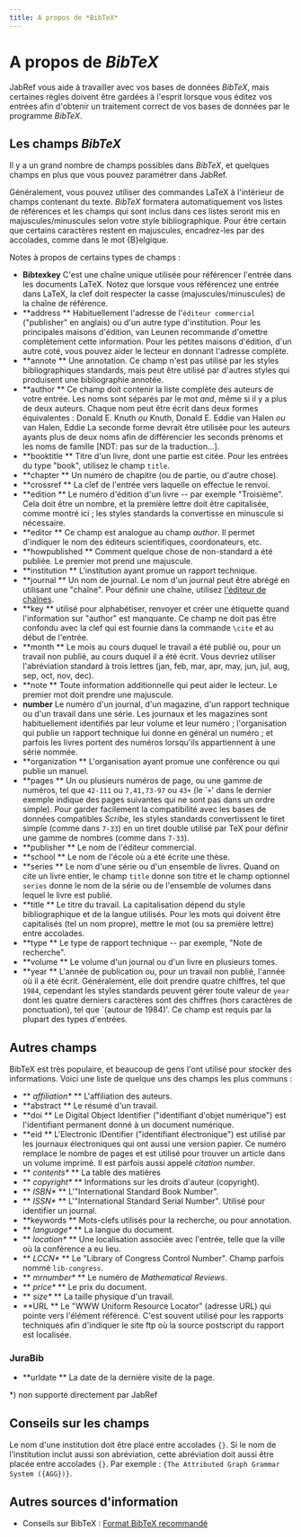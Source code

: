 ```yaml
---
title: A propos de *BibTeX*
---
```


# A propos de *BibTeX*

JabRef vous aide à travailler avec vos bases de données *BibTeX*, mais certaines règles doivent être gardées à l'esprit lorsque vous éditez vos entrées afin d'obtenir un traitement correct de vos bases de données par le programme *BibTeX*.

## Les champs *BibTeX*

Il y a un grand nombre de champs possibles dans *BibTeX*, et quelques champs en plus que vous pouvez paramétrer dans JabRef.

Généralement, vous pouvez utiliser des commandes LaTeX à l'intérieur de champs contenant du texte. *BibTeX* formatera automatiquement vos listes de références et les champs qui sont inclus dans ces listes seront mis en majuscules/minuscules selon votre style bibliographique. Pour être certain que certains caractères restent en majuscules, encadrez-les par des accolades, comme dans le mot {B}elgique.

Notes à propos de certains types de champs :

-   **Bibtexkey** C'est une chaîne unique utilisée pour référencer l'entrée dans les documents LaTeX. Notez que lorsque vous référencez une entrée dans LaTeX, la clef doit respecter la casse (majuscules/minuscules) de la chaîne de référence.
-   **address
    ** Habituellement l'adresse de l'`éditeur commercial` ("publisher" en anglais) ou d'un autre type d'institution. Pour les principales maisons d'édition, van Leunen recommande d'omettre complètement cette information. Pour les petites maisons d'édition, d'un autre coté, vous pouvez aider le lecteur en donnant l'adresse complète.
-   **annote
    ** Une annotation. Ce champ n'est pas utilisé par les styles bibliographiques standards, mais peut être utilisé par d'autres styles qui produisent une bibliographie annotée.
-   **author
    ** Ce champ doit contenir la liste complète des auteurs de votre entrée. Les noms sont séparés par le mot *and*, même si il y a plus de deux auteurs. Chaque nom peut être écrit dans deux formes équivalentes :
    Donald E. Knuth *ou* Knuth, Donald E.
    Eddie van Halen *ou* van Halen, Eddie
    La seconde forme devrait être utilisée pour les auteurs ayants plus de deux noms afin de différencier les seconds prénoms et les noms de famille \[NDT: pas sur de la traduction...\].
-   **booktitle
    ** Titre d'un livre, dont une partie est citée. Pour les entrées du type "book", utilisez le champ `title`.
-   **chapter
    ** Un numéro de chapitre (ou de partie, ou d'autre chose).
-   **crossref
    ** La clef de l'entrée vers laquelle on effectue le renvoi.
-   **edition
    ** Le numéro d'édition d'un livre -- par exemple "Troisième". Cela doit être un nombre, et la première lettre doit être capitalisée, comme montré ici ; les styles standards la convertisse en minuscule si nécessaire.
-   **editor
    ** Ce champ est analogue au champ *author*. Il permet d'indiquer le nom des éditeurs scientifiques, coordonateurs, etc.
-   **howpublished
    ** Comment quelque chose de non-standard a été publiée. Le premier mot prend une majuscule.
-   **institution
    ** L'institution ayant promue un rapport technique.
-   **journal
    ** Un nom de journal. Le nom d'un journal peut être abrégé en utilisant une "chaîne". Pour définir une chaîne, utilisez [l'éditeur de chaînes](StringEditorHelp.md).
-   **key
    ** utilisé pour alphabétiser, renvoyer et créer une étiquette quand l'information sur "author" est manquante. Ce champ ne doit pas être confondu avec la clef qui est fournie dans la commande `\cite` et au début de l'entrée.
-   **month
    ** Le mois au cours duquel le travail a été publié ou, pour un travail non publié, au cours duquel il a été écrit. Vous devriez utiliser l'abréviation standard à trois lettres (jan, feb, mar, apr, may, jun, jul, aug, sep, oct, nov, dec).
-   **note
    ** Toute information additionnelle qui peut aider le lecteur. Le premier mot doit prendre une majuscule.
-   **number**
    Le numéro d'un journal, d'un magazine, d'un rapport technique ou d'un travail dans une série. Les journaux et les magazines sont habituellement identifiés par leur volume et leur numéro ; l'organisation qui publie un rapport technique lui donne en général un numéro ; et parfois les livres portent des numéros lorsqu'ils appartiennent à une série nommée.
-   **organization
    ** L'organisation ayant promue une conférence ou qui publie un manuel.
-   **pages
    ** Un ou plusieurs numéros de page, ou une gamme de numéros, tel que `42-111` ou `7,41,73-97` ou `43+` (le \``+`' dans le dernier exemple indique des pages suivantes qui ne sont pas dans un ordre simple). Pour garder facilement la compatibilité avec les bases de données compatibles *Scribe*, les styles standards convertissent le tiret simple (comme dans `7-33`) en un tiret double utilisé par TeX pour définir une gamme de nombres (comme dans `7-33`).
-   **publisher
    ** Le nom de l'éditeur commercial.
-   **school
    ** Le nom de l'école où a été écrite une thèse.
-   **series
    ** Le nom d'une série ou d'un ensemble de livres. Quand on cite un livre entier, le champ `title` donne son titre et le champ optionnel `series` donne le nom de la série ou de l'ensemble de volumes dans lequel le livre est publié.
-   **title
    ** Le titre du travail. La capitalisation dépend du style bibliographique et de la langue utilisés. Pour les mots qui doivent être capitalisés (tel un nom propre), mettre le mot (ou sa première lettre) entre accolades.
-   **type
    ** Le type de rapport technique -- par exemple, "Note de recherche".
-   **volume
    ** Le volume d'un journal ou d'un livre en plusieurs tomes.
-   **year
    ** L'année de publication ou, pour un travail non publié, l'année où il a été écrit. Généralement, elle doit prendre quatre chiffres, tel que `1984`, cependant les styles standards peuvent gérer toute valeur de `year` dont les quatre derniers caractères sont des chiffres (hors caractères de ponctuation), tel que \`(autour de 1984)'. Ce champ est requis par la plupart des types d'entrées.

## Autres champs

BibTeX est très populaire, et beaucoup de gens l'ont utilisé pour stocker des informations. Voici une liste de quelque uns des champs les plus communs :

-   **<span style="font-weight: normal; font-style: italic;"> affiliation\*</span>
    ** L'affiliation des auteurs.
-   **abstract
    ** Le résumé d'un travail.
-   **doi
    ** Le Digital Object Identifier ("identifiant d'objet numérique") est l'identifiant permanent donné à un document numérique.
-   **eid
    ** L'Electronic IDentifier ("identifiant électronique") est utilisé par les journaux électroniques qui ont aussi une version papier. Ce numéro remplace le nombre de pages et est utilisé pour trouver un article dans un volume imprimé. Il est parfois aussi appelé *citation number*.
-   **<span style="font-weight: normal; font-style: italic;"> contents\*</span>
    ** La table des matières
-   **<span style="font-weight: normal; font-style: italic;"> copyright\*</span>
    ** Informations sur les droits d'auteur (copyright).
-   **<span style="font-weight: normal; font-style: italic;"> ISBN\*</span>
    ** L'"International Standard Book Number".
-   **<span style="font-weight: normal; font-style: italic;"> ISSN\*</span>
    ** L'"International Standard Serial Number". Utilisé pour identifier un journal.
-   **keywords
    ** Mots-clefs utilisés pour la recherche, ou pour annotation.
-   **<span style="font-weight: normal; font-style: italic;"> language\*</span>
    ** La langue du document.
-   **<span style="font-weight: normal; font-style: italic;"> location\*</span>
    ** Une localisation associée avec l'entrée, telle que la ville où la conférence a eu lieu.
-   **<span style="font-weight: normal; font-style: italic;"> LCCN\*</span>
    ** Le "Library of Congress Control Number". Champ parfois nommé `lib-congress`.
-   **<span style="font-weight: normal; font-style: italic;"> mrnumber\*</span>
    ** Le numéro de *Mathematical Reviews*.
-   **<span style="font-weight: normal; font-style: italic;"> price\*</span>
    ** Le prix du document.
-   **<span style="font-weight: normal; font-style: italic;"> size\*</span>
    ** La taille physique d'un travail.
-   **URL
    ** Le "WWW Uniform Resource Locator" (adresse URL) qui pointe vers l'élément référencé. C'est souvent utilisé pour les rapports techniques afin d'indiquer le site ftp où la source postscript du rapport est localisée.

### JuraBib

-   **urldate
    ** La date de la dernière visite de la page.

\*) non supporté directement par JabRef

## Conseils sur les champs

Le nom d'une institution doit être placé entre accolades `{}`. Si le nom de l'institution inclut aussi son abréviation, cette abréviation doit aussi être placée entre accolades `{}`. Par exemple : `{The Attributed Graph Grammar System ({AGG})}`.

## Autres sources d'information

-   Conseils sur BibTeX : [Format BibTeX recommandé](http://sandilands.info/sgordon/node/488)

